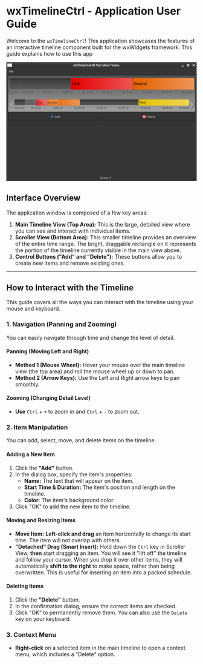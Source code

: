 # wxTimelineCtrl - Application User Guide

Welcome to the `wxTimelineCtrl`! This application showcases the features of an interactive timeline component built for the wxWidgets framework. This guide explains how to use this app

![Timeline Screenshot](assets/screenshots/wxTimelineCtrl.png)

## Interface Overview

The application window is composed of a few key areas:

1.  **Main Timeline View (Top Area):** This is the large, detailed view where you can see and interact with individual items.
2.  **Scroller View (Bottom Area):** This smaller timeline provides an overview of the entire time range. The bright, draggable rectangle on it represents the portion of the timeline currently visible in the main view above.
3.  **Control Buttons ("Add" and "Delete"):** These buttons allow you to create new items and remove existing ones.

---

## How to Interact with the Timeline

This guide covers all the ways you can interact with the timeline using your mouse and keyboard.

### 1. Navigation (Panning and Zooming)

You can easily navigate through time and change the level of detail.

#### Panning (Moving Left and Right)
*   **Method 1 (Mouse Wheel):** Hover your mouse over the main timeline view (the top area) and roll the mouse wheel up or down to pan.
*   **Method 2 (Arrow Keys):** Use the Left and Right arrow keys to pan smoothly.

#### Zooming (Changing Detail Level)
*   **Use** `Ctrl` + `+` to zoom in and `Ctrl` + `-` to zoom out.

### 2. Item Manipulation

You can add, select, move, and delete items on the timeline.

#### Adding a New Item
1.  Click the **"Add"** button.
2.  In the dialog box, specify the item's properties:
    *   **Name:** The text that will appear on the item.
    *   **Start Time & Duration:** The item's position and length on the timeline.
    *   **Color:** The item's background color.
3.  Click "OK" to add the new item to the timeline.

#### Moving and Resizing Items
*   **Move Item:** **Left-click and drag** an item horizontally to change its start time. The item will not overlap with others.
*   **"Detached" Drag (Smart Insert):** Hold down the `Ctrl` key in Scroller View, **then** start dragging an item. You will see it "lift off" the timeline and follow your cursor. When you drop it over other items, they will automatically **shift to the right** to make space, rather than being overwritten. This is useful for inserting an item into a packed schedule.

#### Deleting Items
1.  Click the **"Delete"** button.
2.  In the confirmation dialog, ensure the correct items are checked.
3.  Click "OK" to permanently remove them. You can also use the `Delete` key on your keyboard.

### 3. Context Menu

*   **Right-click** on a selected item in the main timeline to open a context menu, which includes a "Delete" option.